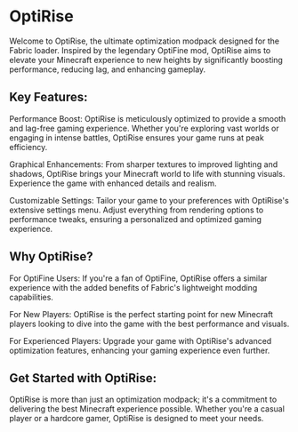 # OptiRise

Welcome to OptiRise, the ultimate optimization modpack designed for the Fabric loader. Inspired by the legendary OptiFine mod, OptiRise aims to elevate your Minecraft experience to new heights by significantly boosting performance, reducing lag, and enhancing gameplay.

## Key Features:

Performance Boost: OptiRise is meticulously optimized to provide a smooth and lag-free gaming experience. Whether you're exploring vast worlds or engaging in intense battles, OptiRise ensures your game runs at peak efficiency.

Graphical Enhancements: From sharper textures to improved lighting and shadows, OptiRise brings your Minecraft world to life with stunning visuals. Experience the game with enhanced details and realism.

Customizable Settings: Tailor your game to your preferences with OptiRise's extensive settings menu. Adjust everything from rendering options to performance tweaks, ensuring a personalized and optimized gaming experience.

## Why OptiRise?

For OptiFine Users: If you're a fan of OptiFine, OptiRise offers a similar experience with the added benefits of Fabric's lightweight modding capabilities.

For New Players: OptiRise is the perfect starting point for new Minecraft players looking to dive into the game with the best performance and visuals.

For Experienced Players: Upgrade your game with OptiRise's advanced optimization features, enhancing your gaming experience even further.

## Get Started with OptiRise:

OptiRise is more than just an optimization modpack; it's a commitment to delivering the best Minecraft experience possible. Whether you're a casual player or a hardcore gamer, OptiRise is designed to meet your needs.
